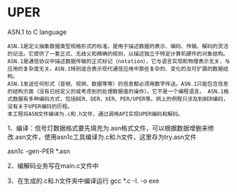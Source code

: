 # UPER
ASN.1 to C language

    ASN.1是定义抽象数据类型规格形式的标准。是用于描述数据的表示、编码、传输、解码的灵活的记法。它提供了一套正式、无歧义和精确的规则，以描述独立于特定计算机硬件的对象结构。
    ASN.1是通信协议中描述数据传输的正式标记（notation），它与语言实现和物理表示无关，与应用的复杂度无关。ASN.1特别适合表示现代通信应用中那些复杂的、变化的及可扩展的数据结构。
    ASN.1发送任何形式（音频、视频、数据等等）的信息都必须用数字传送。ASN.1只能包含信息的结构方面（没有已经定义的或考虑到的处理数据值的操作）。它不是一个编程语言。 ASN.1格式数据有多种编码方式，包括BER、DER、XER、PER/UPER等。网上的例程只涉及到BER编码，没有关于UPER编码的历程。
    本工程将ASN文件编译为.c和.h文件，通过调用API实现UPER编码和解码。



1、编译：信号灯数据格式要先填充为.asn格式文件，可以根据数据增删来修改.asn文件，使用asn1c工具编译为.c和.h文件，这里存为try.asn文件

   asn1c  -gen-PER  *.asn

2、编解码业务写在main.c文件中

3、在生成的.c和.h文件夹中编译运行
gcc *.c -I. -o exe

